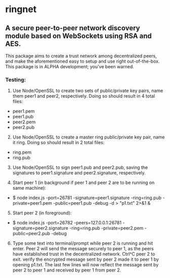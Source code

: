 # ringnet

## A secure peer-to-peer network discovery module based on WebSockets using RSA and AES.

This package aims to create a trust network among decentralized peers, and make the aforementioned easy to setup and use right out-of-the-box. 
This package is in ALPHA development; you've been warned.

### Testing:

1. Use Node/OpenSSL to create two sets of public/private key pairs, name them peer1 and peer2, respectively. Doing so should result in 4 total files:
- peer1.pem
- peer1.pub
- peer2.pem
- peer2.pub

2. Use Node/OpenSSL to create a master ring public/private key pair, name it ring. Doing so should result in 2 total files:
- ring.pem
- ring.pub

3. Use Node/OpenSSL to sign peer1.pub and peer2.pub, saving the signatures to peer1.signature and peer2.signature, respectively.

4. Start peer 1 (in background if peer 1 and peer 2 are to be running on same machine):
- $ node index.js -port=26781 -signature=peer1.signature -ring=ring.pub -private=peer1.pem -public=peer1.pub -debug -d > "p1.txt" 2>&1 &

5. Start peer 2 (in foreground):
- $ node index.js -port=26782 -peers=127.0.0.1:26781 -signature=peer2.signature -ring=ring.pub -private=peer2.pem -public=peer2.pub -debug

6. Type some text into terminal/prompt while peer 2 is running and hit enter. Peer 2 will send the message securely to peer 1, as the peers have established trust in the decentralized network. Ctrl^C peer 2 to exit. verify the encrypted message sent by peer 2 made it to peer 1 by opening p1.txt. The last few lines will now reflect the message sent by peer 2 to peer 1 and received by peer 1 from peer 2.
